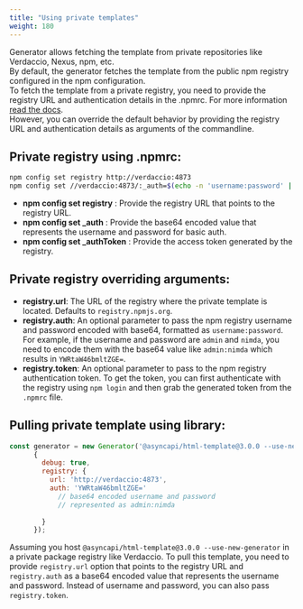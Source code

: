 ```yaml
---
title: "Using private templates"
weight: 180
---
```

Generator allows fetching the template from private repositories like Verdaccio, Nexus, npm, etc.   
By default, the generator fetches the template from the public npm registry configured in the npm configuration.   
To fetch the template from a private registry, you need to provide the registry URL and authentication details in the .npmrc. For more information [read the docs](https://docs.npmjs.com/cli/v9/configuring-npm/npmrc).   
However, you can override the default behavior by providing the registry URL and authentication details as arguments of the commandline.


## Private registry using .npmrc:
```bash
npm config set registry http://verdaccio:4873
npm config set //verdaccio:4873/:_auth=$(echo -n 'username:password' | base64)
```
* **npm config set registry** : Provide the registry URL that points to the registry URL.
* **npm config set _auth** : Provide the base64 encoded value that represents the username and password for basic auth.
* **npm config set _authToken** : Provide the access token generated by the registry.

## Private registry overriding arguments:

* **registry.url**: The URL of the registry where the private template is located. Defaults to `registry.npmjs.org`.
* **registry.auth**: An optional parameter to pass the npm registry username and password encoded with base64, formatted as `username:password`. For example, if the username and password are `admin` and `nimda`, you need to encode them with the base64 value like `admin:nimda` which results in `YWRtaW46bmltZGE=`.
* **registry.token**: An optional parameter to pass to the npm registry authentication token. To get the token, you can first authenticate with the registry using `npm login` and then grab the generated token from the `.npmrc` file.

## Pulling private template using library:

```javascript
const generator = new Generator('@asyncapi/html-template@3.0.0 --use-new-generator', 'output',
      { 
        debug: true,
        registry: {
          url: 'http://verdaccio:4873',  
          auth: 'YWRtaW46bmltZGE=' 
            // base64 encoded username and password 
            // represented as admin:nimda
          
        }
      });
```
Assuming you host `@asyncapi/html-template@3.0.0 --use-new-generator` in a private package registry like Verdaccio. To pull this template, you need to provide `registry.url` option that points to the registry URL and `registry.auth` as a base64 encoded value that represents the username and password. Instead of username and password, you can also pass `registry.token`.
